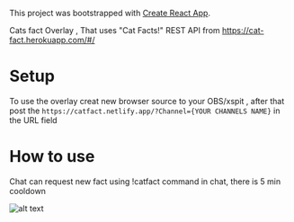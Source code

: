 

This project was bootstrapped with [Create React App](https://github.com/facebook/create-react-app).

Cats fact Overlay , That uses "Cat Facts!" REST API  from https://cat-fact.herokuapp.com/#/ 
# Setup
To use the overlay creat new browser source to your OBS/xspit , after that post the 
```https://catfact.netlify.app/?Channel={YOUR CHANNELS NAME}```
in the URL field 
# How to use
Chat can request new fact using !catfact command in chat, there is 5 min cooldown 


![alt text](https://i.imgur.com/LWa6fdL.png)
